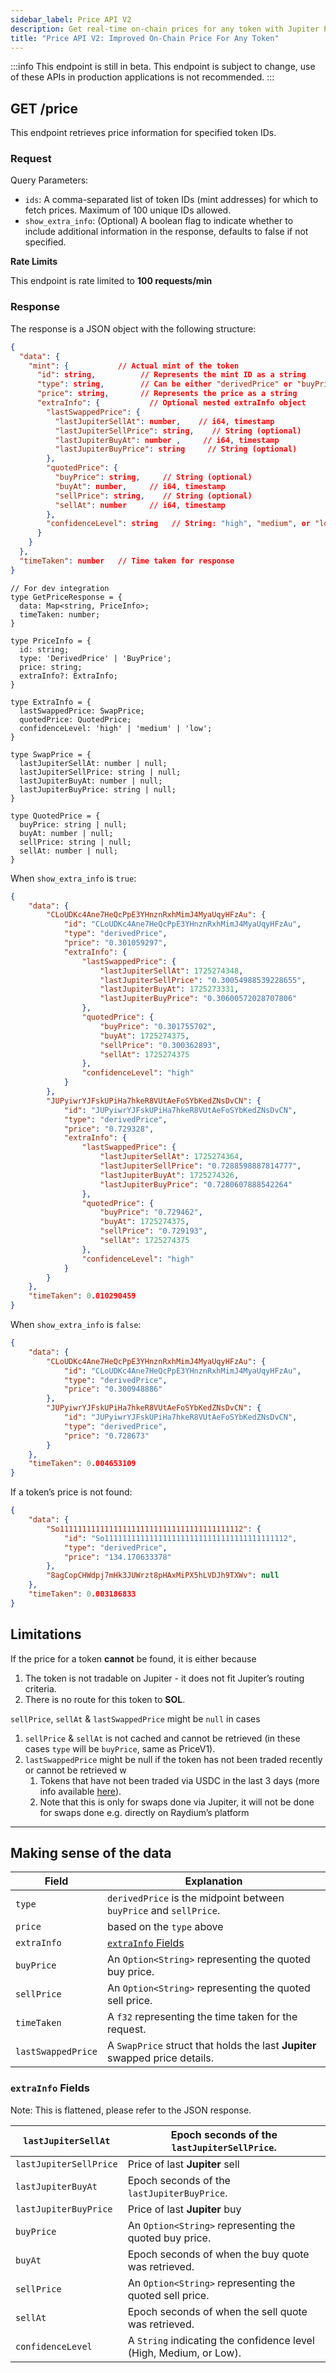 ```yaml
---
sidebar_label: Price API V2
description: Get real-time on-chain prices for any token with Jupiter Price API V2.
title: "Price API V2: Improved On-Chain Price For Any Token"
---
```


<head>
    <title>Jupiter Price API V2: Improved On-Chain Pricing for Any Token</title>
    <meta name="twitter:card" content="summary" />
</head>

:::info
This endpoint is still in beta. This endpoint is subject to change, use of these APIs in production applications is not recommended.
:::

## GET /price

This endpoint retrieves price information for specified token IDs.

### Request

Query Parameters:

- `ids`: A comma-separated list of token IDs (mint addresses) for which to fetch prices. Maximum of 100 unique IDs allowed.
- `show_extra_info`: (Optional) A boolean flag to indicate whether to include additional information in the response, defaults to false if not specified.

**Rate Limits** 

This endpoint is rate limited to **100 requests/min**

### Response

The response is a JSON object with the following structure:

```json
{
  "data": {
    "mint": {           // Actual mint of the token 
      "id": string,          // Represents the mint ID as a string
      "type": string,        // Can be either "derivedPrice" or "buyPrice"
      "price": string,       // Represents the price as a string
      "extraInfo": {           // Optional nested extraInfo object
        "lastSwappedPrice": {
          "lastJupiterSellAt": number,    // i64, timestamp
          "lastJupiterSellPrice": string,    // String (optional)
          "lastJupiterBuyAt": number ,     // i64, timestamp
          "lastJupiterBuyPrice": string     // String (optional)
        },
        "quotedPrice": {
          "buyPrice": string,     // String (optional)
          "buyAt": number,     // i64, timestamp
          "sellPrice": string,    // String (optional)
          "sellAt": number     // i64, timestamp
        },
        "confidenceLevel": string   // String: "high", "medium", or "low"
      }
    }
  },
  "timeTaken": number   // Time taken for response
}

```

```tsx
// For dev integration
type GetPriceResponse = {
  data: Map<string, PriceInfo>;
  timeTaken: number;
}

type PriceInfo = {
  id: string;
  type: 'DerivedPrice' | 'BuyPrice';
  price: string;
  extraInfo?: ExtraInfo;
}

type ExtraInfo = {
  lastSwappedPrice: SwapPrice;
  quotedPrice: QuotedPrice;
  confidenceLevel: 'high' | 'medium' | 'low';
}

type SwapPrice = {
  lastJupiterSellAt: number | null;
  lastJupiterSellPrice: string | null;
  lastJupiterBuyAt: number | null;
  lastJupiterBuyPrice: string | null;
}

type QuotedPrice = {
  buyPrice: string | null;
  buyAt: number | null;
  sellPrice: string | null;
  sellAt: number | null;
}
```

When `show_extra_info` is `true`:

```json
{
    "data": {
        "CLoUDKc4Ane7HeQcPpE3YHnznRxhMimJ4MyaUqyHFzAu": {
            "id": "CLoUDKc4Ane7HeQcPpE3YHnznRxhMimJ4MyaUqyHFzAu",
            "type": "derivedPrice",
            "price": "0.301059297",
            "extraInfo": {
                "lastSwappedPrice": {
                    "lastJupiterSellAt": 1725274348,
                    "lastJupiterSellPrice": "0.30054988539228655",
                    "lastJupiterBuyAt": 1725273331,
                    "lastJupiterBuyPrice": "0.30600572028707806"
                },
                "quotedPrice": {
                    "buyPrice": "0.301755702",
                    "buyAt": 1725274375,
                    "sellPrice": "0.300362893",
                    "sellAt": 1725274375
                },
                "confidenceLevel": "high"
            }
        },
        "JUPyiwrYJFskUPiHa7hkeR8VUtAeFoSYbKedZNsDvCN": {
            "id": "JUPyiwrYJFskUPiHa7hkeR8VUtAeFoSYbKedZNsDvCN",
            "type": "derivedPrice",
            "price": "0.729328",
            "extraInfo": {
                "lastSwappedPrice": {
                    "lastJupiterSellAt": 1725274364,
                    "lastJupiterSellPrice": "0.7288598887814777",
                    "lastJupiterBuyAt": 1725274326,
                    "lastJupiterBuyPrice": "0.7280607888542264"
                },
                "quotedPrice": {
                    "buyPrice": "0.729462",
                    "buyAt": 1725274375,
                    "sellPrice": "0.729193",
                    "sellAt": 1725274375
                },
                "confidenceLevel": "high"
            }
        }
    },
    "timeTaken": 0.010290459
}

```

When `show_extra_info` is `false`:

```json
{
    "data": {
        "CLoUDKc4Ane7HeQcPpE3YHnznRxhMimJ4MyaUqyHFzAu": {
            "id": "CLoUDKc4Ane7HeQcPpE3YHnznRxhMimJ4MyaUqyHFzAu",
            "type": "derivedPrice",
            "price": "0.300948886"
        },
        "JUPyiwrYJFskUPiHa7hkeR8VUtAeFoSYbKedZNsDvCN": {
            "id": "JUPyiwrYJFskUPiHa7hkeR8VUtAeFoSYbKedZNsDvCN",
            "type": "derivedPrice",
            "price": "0.728673"
        }
    },
    "timeTaken": 0.004653109
}
```

If a token’s price is not found:

```json
{
    "data": {
        "So11111111111111111111111111111111111111112": {
            "id": "So11111111111111111111111111111111111111112",
            "type": "derivedPrice",
            "price": "134.170633378"
        },
        "8agCopCHWdpj7mHk3JUWrzt8pHAxMiPX5hLVDJh9TXWv": null
    },
    "timeTaken": 0.003186833
}
```

## Limitations

If the price for a token **cannot** be found, it is either because

1. The token is not tradable on Jupiter - it does not fit Jupiter’s routing criteria.
2. There is no route for this token to **SOL**.

 `sellPrice`, `sellAt` & `lastSwappedPrice` might be `null` in cases

1. `sellPrice` & `sellAt` is not cached and cannot be retrieved (in these cases `type` will be `buyPrice`, same as PriceV1).
2. `lastSwappedPrice` might be null if the token has not been traded recently or cannot be retrieved w
    1. Tokens that have not been traded via USDC in the last 3 days (more info available [here](https://www.notion.so/Introducing-the-Price-V2-API-89dec1b1db0f4b2bb34abe7833ce887f?pvs=21)).
    2. Note that this is only for swaps done via Jupiter, it will not be done for swaps done e.g. directly on Raydium’s platform

---

## Making sense of the data

| **Field** | **Explanation** |
| --- | --- |
| `type`  | `derivedPrice` is the midpoint between `buyPrice` and `sellPrice`. |
| `price`   | based on the `type`  above |
| `extraInfo` | [`extraInfo` Fields](https://www.notion.so/extraInfo-Fields-ceeddf73111c428891a16915aa9dba0c?pvs=21)  |
| `buyPrice` | An `Option<String>` representing the quoted buy price. |
| `sellPrice` | An `Option<String>` representing the quoted sell price. |
| `timeTaken` | A `f32` representing the time taken for the request. |
| `lastSwappedPrice` | A `SwapPrice` struct that holds the last **Jupiter** swapped price details. |

### `extraInfo` Fields

Note: This is flattened, please refer to the JSON response. 

| `lastJupiterSellAt` | Epoch seconds of the `lastJupiterSellPrice`. |
| --- | --- |
| `lastJupiterSellPrice` | Price of last **Jupiter** sell  |
| `lastJupiterBuyAt` | Epoch seconds of the `lastJupiterBuyPrice`. |
| `lastJupiterBuyPrice` | Price of last **Jupiter** buy  |
| `buyPrice` | An `Option<String>` representing the quoted buy price. |
| `buyAt` | Epoch seconds of when the buy quote was retrieved. |
| `sellPrice` | An `Option<String>` representing the quoted sell price. |
| `sellAt` | Epoch seconds of when the sell quote was retrieved. |
| `confidenceLevel` | A `String` indicating the confidence level (High, Medium, or Low). 